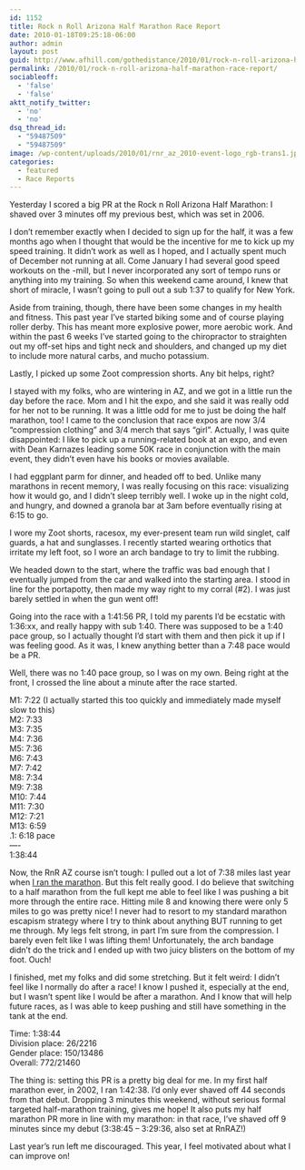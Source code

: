 ```yaml
---
id: 1152
title: Rock n Roll Arizona Half Marathon Race Report
date: 2010-01-18T09:25:18-06:00
author: admin
layout: post
guid: http://www.afhill.com/gothedistance/2010/01/rock-n-roll-arizona-half-marathon-race-report/
permalink: /2010/01/rock-n-roll-arizona-half-marathon-race-report/
sociableoff:
  - 'false'
  - 'false'
aktt_notify_twitter:
  - 'no'
  - 'no'
dsq_thread_id:
  - "59487509"
  - "59487509"
image: /wp-content/uploads/2010/01/rnr_az_2010-event-logo_rgb-trans1.jpg
categories:
  - featured
  - Race Reports
---
```

Yesterday I scored a big PR at the Rock n Roll Arizona Half Marathon: I shaved over 3 minutes off my previous best, which was set in 2006.

I don&#8217;t remember exactly when I decided to sign up for the half, it was a few months ago when I thought that would be the incentive for me to kick up my speed training. It didn&#8217;t work as well as I hoped, and I actually spent much of December not running at all. Come January I had several good speed workouts on the -mill, but I never incorporated any sort of tempo runs or anything into my training. So when this weekend came around, I knew that short of miracle, I wasn&#8217;t going to pull out a sub 1:37 to qualify for New York.

Aside from training, though, there have been some changes in my health and fitness. This past year I&#8217;ve started biking some and of course playing roller derby. This has meant more explosive power, more aerobic work. And within the past 6 weeks I&#8217;ve started going to the chiropractor to straighten out my off-set hips and tight neck and shoulders, and changed up my diet to include more natural carbs, and mucho potassium.

Lastly, I picked up some Zoot compression shorts. Any bit helps, right?

I stayed with my folks, who are wintering in AZ, and we got in a little run the day before the race. Mom and I hit the expo, and she said it was really odd for her not to be running. It was a little odd for me to just be doing the half marathon, too! I came to the conclusion that race expos are now 3/4 &#8220;compression clothing&#8221; and 3/4 merch that says &#8220;girl&#8221;. Actually, I was quite disappointed: I like to pick up a running-related book at an expo, and even with Dean Karnazes leading some 50K race in conjunction with the main event, they didn&#8217;t even have his books or movies available. 

I had eggplant parm for dinner, and headed off to bed. Unlike many marathons in recent memory, I was really focusing on this race: visualizing how it would go, and I didn&#8217;t sleep terribly well. I woke up in the night cold, and hungry, and downed a granola bar at 3am before eventually rising at 6:15 to go. 

I wore my Zoot shorts, racesox, my ever-present team run wild singlet, calf guards, a hat and sunglasses. I recently started wearing orthotics that irritate my left foot, so I wore an arch bandage to try to limit the rubbing.

We headed down to the start, where the traffic was bad enough that I eventually jumped from the car and walked into the starting area. I stood in line for the portapotty, then made my way right to my corral (#2). I was just barely settled in when the gun went off! 

Going into the race with a 1:41:56 PR, I told my parents I&#8217;d be ecstatic with 1:36:xx, and really happy with sub 1:40. There was supposed to be a 1:40 pace group, so I actually thought I&#8217;d start with them and then pick it up if I was feeling good. As it was, I knew anything better than a 7:48 pace would be a PR.

Well, there was no 1:40 pace group, so I was on my own. Being right at the front, I crossed the line about a minute after the race started.

M1: 7:22 (I actually started this too quickly and immediately made myself slow to this)  
M2: 7:33  
M3: 7:35  
M4: 7:36  
M5: 7:36  
M6: 7:43  
M7: 7:42  
M8: 7:34  
M9: 7:38  
M10: 7:44  
M11: 7:30  
M12: 7:21  
M13: 6:59  
.1: 6:18 pace  
&#8212;-  
1:38:44

Now, the RnR AZ course isn&#8217;t tough: I pulled out a lot of 7:38 miles last year when [I ran the marathon](http://www.afhill.com/gothedistance/2009/01/rock-and-roll-arizona-race-report/). But this felt really good. I do believe that switching to a half marathon from the full kept me able to feel like I was pushing a bit more through the entire race. Hitting mile 8 and knowing there were only 5 miles to go was pretty nice! I never had to resort to my standard marathon escapism strategy where I try to think about anything BUT running to get me through. My legs felt strong, in part I&#8217;m sure from the compression. I barely even felt like I was lifting them! Unfortunately, the arch bandage didn&#8217;t do the trick and I ended up with two juicy blisters on the bottom of my foot. Ouch!

I finished, met my folks and did some stretching. But it felt weird: I didn&#8217;t feel like I normally do after a race! I know I pushed it, especially at the end, but I wasn&#8217;t spent like I would be after a marathon. And I know that will help future races, as I was able to keep pushing and still have something in the tank at the end. 

Time: 1:38:44  
Division place: 26/2216  
Gender place: 150/13486  
Overall: 772/21460

The thing is: setting this PR is a pretty big deal for me. In my first half marathon ever, in 2002, I ran 1:42:38. I&#8217;d only ever shaved off 44 seconds from that debut. Dropping 3 minutes this weekend, without serious formal targeted half-marathon training, gives me hope! It also puts my half marathon PR more in line with my marathon: in that race, I&#8217;ve shaved off 9 minutes since my debut (3:38:45 &#8211; 3:29:36, also set at RnRAZ!)

Last year&#8217;s run left me discouraged. This year, I feel motivated about what I can improve on!